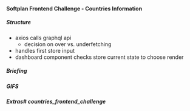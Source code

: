 #### Softplan Frontend Challenge - Countries Information

##### Structure

- axios calls graphql api
    - decision on over vs. underfetching
- handles first store input
-  dashboard component checks store current state to choose render




##### Briefing
##### GIFS
##### Extras# countries_frontend_challenge

